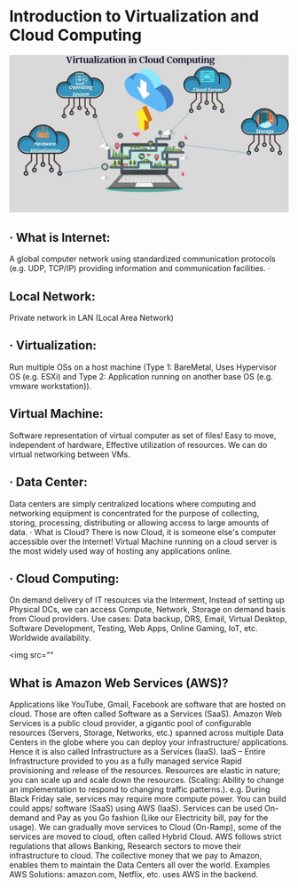 # Introduction to Virtualization and Cloud Computing
<img src="https://raw.githubusercontent.com/Gitscooby/Images/main/virtualization-in-Cloud-Computing-1.webp">





## · What is Internet: 
A global computer network using standardized 
communication protocols (e.g. UDP, TCP/IP) providing information and 
communication facilities.
·
## Local Network: 
Private network in LAN (Local Area Network)

## · Virtualization: 
Run multiple OSs on a host machine (Type 1: BareMetal, Uses Hypervisor OS (e.g. ESXi) and Type 2: Application running on another base OS (e.g. vmware workstation)).

## Virtual Machine:
Software representation of virtual computer as set of files! Easy 
to move, independent of hardware, Effective utilization of resources. We can do 
virtual networking between VMs.

## · Data Center: 
Data centers are simply centralized locations where computing and 
networking equipment is concentrated for the purpose of collecting, storing, 
processing, distributing or allowing access to large amounts of data.
· What is Cloud? There is now Cloud, it is someone else's computer accessible over the Internet! Virtual Machine running on a cloud server is the most widely used way of hosting any applications online.

## · Cloud Computing:
On demand delivery of IT resources via the Interment, Instead of setting up Physical DCs, we can access Compute, Network, Storage on demand basis from Cloud providers. Use cases: Data backup, DRS, Email, Virtual Desktop, Software Development, Testing, Web Apps, Online Gaming, IoT, etc. Worldwide availability.

<img src=""



























## What is Amazon Web Services (AWS)?


Applications like YouTube, Gmail, Facebook are software that are hosted on cloud. Those are often called Software as a Services (SaaS).
 Amazon Web Services is a public cloud provider, a gigantic pool of configurable resources (Servers, Storage, Networks, etc.) spanned across multiple Data Centers in the globe where you can deploy your infrastructure/ applications. Hence it is also called Infrastructure as a Services (IaaS).
IaaS – Entire Infrastructure provided to you as a fully managed service
Rapid provisioning and release of the resources.
Resources are elastic in nature; you can scale up and scale down the resources. (Scaling: Ability to change an implementation to respond to changing traffic patterns.). e.g. During Black Friday sale, services may require more compute power.
You can build could apps/ software (SaaS) using AWS (IaaS). Services can be used On-demand and Pay as you Go fashion (Like our Electricity bill, pay for the usage).
 We can gradually move services to Cloud (On-Ramp), some of the services are moved to cloud, often called Hybrid Cloud.
AWS follows strict regulations that allows Banking, Research sectors to move their infrastructure to cloud.
The collective money that we pay to Amazon, enables them to maintain the Data Centers all over the world.
Examples AWS Solutions: amazon.com, Netflix, etc. uses AWS in the backend. 



